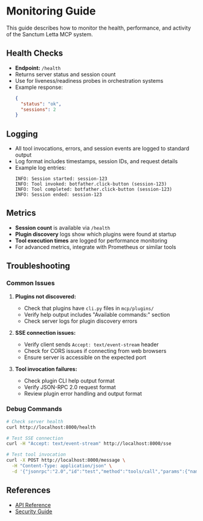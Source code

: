 # Monitoring Guide

This guide describes how to monitor the health, performance, and activity of the Sanctum Letta MCP system.

## Health Checks
- **Endpoint:** `/health`
- Returns server status and session count
- Use for liveness/readiness probes in orchestration systems
- Example response:
  ```json
  {
    "status": "ok",
    "sessions": 2
  }
  ```

## Logging
- All tool invocations, errors, and session events are logged to standard output
- Log format includes timestamps, session IDs, and request details
- Example log entries:
  ```
  INFO: Session started: session-123
  INFO: Tool invoked: botfather.click-button (session-123)
  INFO: Tool completed: botfather.click-button (session-123)
  INFO: Session ended: session-123
  ```

## Metrics
- **Session count** is available via `/health`
- **Plugin discovery** logs show which plugins were found at startup
- **Tool execution times** are logged for performance monitoring
- For advanced metrics, integrate with Prometheus or similar tools

## Troubleshooting

### Common Issues
1. **Plugins not discovered:**
   - Check that plugins have `cli.py` files in `mcp/plugins/`
   - Verify help output includes "Available commands:" section
   - Check server logs for plugin discovery errors

2. **SSE connection issues:**
   - Verify client sends `Accept: text/event-stream` header
   - Check for CORS issues if connecting from web browsers
   - Ensure server is accessible on the expected port

3. **Tool invocation failures:**
   - Check plugin CLI help output format
   - Verify JSON-RPC 2.0 request format
   - Review plugin error handling and output format

### Debug Commands
```bash
# Check server health
curl http://localhost:8000/health

# Test SSE connection
curl -H "Accept: text/event-stream" http://localhost:8000/sse

# Test tool invocation
curl -X POST http://localhost:8000/message \
  -H "Content-Type: application/json" \
  -d '{"jsonrpc":"2.0","id":"test","method":"tools/call","params":{"name":"botfather.send-message","arguments":{"message":"/help"}}}'
```

## References
- [API Reference](api-reference.md)
- [Security Guide](security.md) 